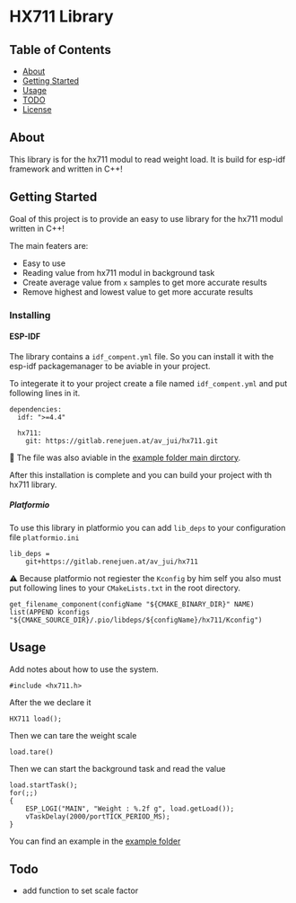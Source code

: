 # HX711 Library

## Table of Contents

- [About](#about)
- [Getting Started](#getting_started)
- [Usage](#usage)
- [TODO](#todo)
- [License](./LICENSE)

## About <a name = "about"></a>

This library is for the hx711 modul to read weight load.
It is build for esp-idf framework and written in C++! 

## Getting Started <a name = "getting_started"></a>

Goal of this project is to provide an easy to use library for the hx711 modul written in C++! 

The main featers are:
 - Easy to use
 - Reading value from hx711 modul in background task
 - Create average value from `x` samples to get more accurate results
 - Remove highest and lowest value to get more accurate results


### Installing

#### ESP-IDF

The library contains a `idf_compent.yml` file. So you can install it with the esp-idf packagemanager to be aviable in your project.

To integerate it to your project create a file named `idf_compent.yml` and put following lines in it.

```
dependencies:
  idf: ">=4.4"

  hx711:
    git: https://gitlab.renejuen.at/av_jui/hx711.git
```
:file_folder: The file was also aviable in the [example folder main dirctory](./example/main/).

After this installation is complete and you can build your project with th hx711 library.

##### Platformio

To use this library in platformio you can add `lib_deps` to your configuration file `platformio.ini`

```
lib_deps = 
    git+https://gitlab.renejuen.at/av_jui/hx711
```
:warning: Because platformio not regiester the `Kconfig` by him self you also must put following lines to your `CMakeLists.txt` in the root directory. 

```
get_filename_component(configName "${CMAKE_BINARY_DIR}" NAME)
list(APPEND kconfigs "${CMAKE_SOURCE_DIR}/.pio/libdeps/${configName}/hx711/Kconfig")
```

## Usage <a name = "usage"></a>

Add notes about how to use the system.

```
#include <hx711.h>
```

After the we declare it

```
HX711 load();
```

Then we can tare the weight scale

```
load.tare()
```

Then we can start the background task and read the value

```
load.startTask();
for(;;) 
{
    ESP_LOGI("MAIN", "Weight : %.2f g", load.getLoad());
    vTaskDelay(2000/portTICK_PERIOD_MS);
}

```

You can find an example in the [example folder](./example)

## Todo <a name = "todo"></a>

 - add function to set scale factor